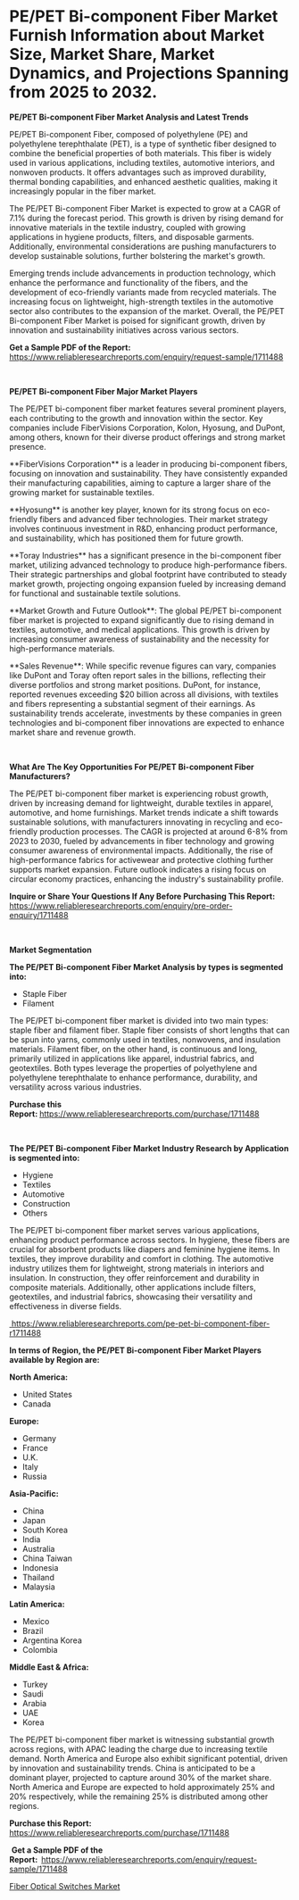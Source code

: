 <p><h1>PE/PET Bi-component Fiber Market Furnish Information about Market Size, Market Share, Market Dynamics, and Projections Spanning from 2025 to 2032.</h1></p><p><strong>PE/PET Bi-component Fiber Market Analysis and Latest Trends</strong></p>
<p><p>PE/PET Bi-component Fiber, composed of polyethylene (PE) and polyethylene terephthalate (PET), is a type of synthetic fiber designed to combine the beneficial properties of both materials. This fiber is widely used in various applications, including textiles, automotive interiors, and nonwoven products. It offers advantages such as improved durability, thermal bonding capabilities, and enhanced aesthetic qualities, making it increasingly popular in the fiber market.</p><p>The PE/PET Bi-component Fiber Market is expected to grow at a CAGR of 7.1% during the forecast period. This growth is driven by rising demand for innovative materials in the textile industry, coupled with growing applications in hygiene products, filters, and disposable garments. Additionally, environmental considerations are pushing manufacturers to develop sustainable solutions, further bolstering the market's growth. </p><p>Emerging trends include advancements in production technology, which enhance the performance and functionality of the fibers, and the development of eco-friendly variants made from recycled materials. The increasing focus on lightweight, high-strength textiles in the automotive sector also contributes to the expansion of the market. Overall, the PE/PET Bi-component Fiber Market is poised for significant growth, driven by innovation and sustainability initiatives across various sectors.</p></p>
<p><strong>Get a Sample PDF of the Report:&nbsp;</strong> <a href="https://www.reliableresearchreports.com/enquiry/request-sample/1711488?utm_campaign=37&utm_medium=2&utm_source=Github&utm_content=ia&utm_term=10012025&utm_id=pepet-bi-component-fiber">https://www.reliableresearchreports.com/enquiry/request-sample/1711488</a></p>
<p>&nbsp;</p>
<p><strong>PE/PET Bi-component Fiber Major Market Players</strong></p>
<p><p>The PE/PET bi-component fiber market features several prominent players, each contributing to the growth and innovation within the sector. Key companies include FiberVisions Corporation, Kolon, Hyosung, and DuPont, among others, known for their diverse product offerings and strong market presence.</p><p>**FiberVisions Corporation** is a leader in producing bi-component fibers, focusing on innovation and sustainability. They have consistently expanded their manufacturing capabilities, aiming to capture a larger share of the growing market for sustainable textiles.</p><p>**Hyosung** is another key player, known for its strong focus on eco-friendly fibers and advanced fiber technologies. Their market strategy involves continuous investment in R&D, enhancing product performance, and sustainability, which has positioned them for future growth.</p><p>**Toray Industries** has a significant presence in the bi-component fiber market, utilizing advanced technology to produce high-performance fibers. Their strategic partnerships and global footprint have contributed to steady market growth, projecting ongoing expansion fueled by increasing demand for functional and sustainable textile solutions.</p><p>**Market Growth and Future Outlook**: The global PE/PET bi-component fiber market is projected to expand significantly due to rising demand in textiles, automotive, and medical applications. This growth is driven by increasing consumer awareness of sustainability and the necessity for high-performance materials.</p><p>**Sales Revenue**: While specific revenue figures can vary, companies like DuPont and Toray often report sales in the billions, reflecting their diverse portfolios and strong market positions. DuPont, for instance, reported revenues exceeding $20 billion across all divisions, with textiles and fibers representing a substantial segment of their earnings. As sustainability trends accelerate, investments by these companies in green technologies and bi-component fiber innovations are expected to enhance market share and revenue growth.</p></p>
<p>&nbsp;</p>
<p><strong>What Are The Key Opportunities For PE/PET Bi-component Fiber Manufacturers?</strong></p>
<p><p>The PE/PET bi-component fiber market is experiencing robust growth, driven by increasing demand for lightweight, durable textiles in apparel, automotive, and home furnishings. Market trends indicate a shift towards sustainable solutions, with manufacturers innovating in recycling and eco-friendly production processes. The CAGR is projected at around 6-8% from 2023 to 2030, fueled by advancements in fiber technology and growing consumer awareness of environmental impacts. Additionally, the rise of high-performance fabrics for activewear and protective clothing further supports market expansion. Future outlook indicates a rising focus on circular economy practices, enhancing the industry's sustainability profile.</p></p>
<p><strong>Inquire or Share Your Questions If Any Before Purchasing This Report:</strong> <a href="https://www.reliableresearchreports.com/enquiry/pre-order-enquiry/1711488?utm_campaign=37&utm_medium=2&utm_source=Github&utm_content=ia&utm_term=10012025&utm_id=pepet-bi-component-fiber">https://www.reliableresearchreports.com/enquiry/pre-order-enquiry/1711488</a></p>
<p>&nbsp;</p>
<p><strong>Market Segmentation</strong></p>
<p><strong>The PE/PET Bi-component Fiber Market Analysis by types is segmented into:</strong></p>
<p><ul><li>Staple Fiber</li><li>Filament</li></ul></p>
<p><p>The PE/PET bi-component fiber market is divided into two main types: staple fiber and filament fiber. Staple fiber consists of short lengths that can be spun into yarns, commonly used in textiles, nonwovens, and insulation materials. Filament fiber, on the other hand, is continuous and long, primarily utilized in applications like apparel, industrial fabrics, and geotextiles. Both types leverage the properties of polyethylene and polyethylene terephthalate to enhance performance, durability, and versatility across various industries.</p></p>
<p><strong>Purchase this Report:&nbsp;</strong><a href="https://www.reliableresearchreports.com/purchase/1711488?utm_campaign=37&utm_medium=2&utm_source=Github&utm_content=ia&utm_term=10012025&utm_id=pepet-bi-component-fiber">https://www.reliableresearchreports.com/purchase/1711488</a></p>
<p>&nbsp;</p>
<p><strong>The PE/PET Bi-component Fiber Market Industry Research by Application is segmented into:</strong></p>
<p><ul><li>Hygiene</li><li>Textiles</li><li>Automotive</li><li>Construction</li><li>Others</li></ul></p>
<p><p>The PE/PET bi-component fiber market serves various applications, enhancing product performance across sectors. In hygiene, these fibers are crucial for absorbent products like diapers and feminine hygiene items. In textiles, they improve durability and comfort in clothing. The automotive industry utilizes them for lightweight, strong materials in interiors and insulation. In construction, they offer reinforcement and durability in composite materials. Additionally, other applications include filters, geotextiles, and industrial fabrics, showcasing their versatility and effectiveness in diverse fields.</p></p>
<p><a href="https://www.reliableresearchreports.com/pe-pet-bi-component-fiber-r1711488?utm_campaign=37&utm_medium=2&utm_source=Github&utm_content=ia&utm_term=10012025&utm_id=pepet-bi-component-fiber">&nbsp;https://www.reliableresearchreports.com/pe-pet-bi-component-fiber-r1711488</a></p>
<p><strong>In terms of Region, the PE/PET Bi-component Fiber Market Players available by Region are:</strong></p>
<p>
    <p> <strong> North America: </strong>
        <ul>
            <li>United States</li>
            <li>Canada</li>
        </ul>
        </p> 
    <p> <strong> Europe: </strong>
        <ul>
            <li>Germany</li>
            <li>France</li>
            <li>U.K.</li>
            <li>Italy</li>
            <li>Russia</li>
        </ul>
        </p> 
    <p> <strong> Asia-Pacific: </strong>
        <ul>
            <li>China</li>
            <li>Japan</li>
            <li>South Korea</li>
            <li>India</li>
            <li>Australia</li>
            <li>China Taiwan</li>
            <li>Indonesia</li>
            <li>Thailand</li>
            <li>Malaysia</li>
        </ul>
        </p> 
    <p> <strong> Latin America: </strong>
        <ul>
            <li>Mexico</li>
            <li>Brazil</li>
            <li>Argentina Korea</li>
            <li>Colombia</li>
        </ul>
        </p> 
    <p> <strong> Middle East & Africa: </strong>
        <ul>
            <li>Turkey</li>
            <li>Saudi</li>
            <li>Arabia</li>
            <li>UAE</li>
            <li>Korea</li>
        </ul>
    </p>
    </p>
<p><p>The PE/PET bi-component fiber market is witnessing substantial growth across regions, with APAC leading the charge due to increasing textile demand. North America and Europe also exhibit significant potential, driven by innovation and sustainability trends. China is anticipated to be a dominant player, projected to capture around 30% of the market share. North America and Europe are expected to hold approximately 25% and 20% respectively, while the remaining 25% is distributed among other regions.</p></p>
<p><strong>Purchase this Report: </strong><a href="https://www.reliableresearchreports.com/purchase/1711488?utm_campaign=37&utm_medium=2&utm_source=Github&utm_content=ia&utm_term=10012025&utm_id=pepet-bi-component-fiber">https://www.reliableresearchreports.com/purchase/1711488</a></p>
<p>&nbsp;<strong>Get a Sample PDF of the Report:&nbsp;&nbsp;</strong><a href="https://www.reliableresearchreports.com/enquiry/request-sample/1711488?utm_campaign=37&utm_medium=2&utm_source=Github&utm_content=ia&utm_term=10012025&utm_id=pepet-bi-component-fiber">https://www.reliableresearchreports.com/enquiry/request-sample/1711488</a></p>
<p><strong></strong></p>
<p><p><a href="https://github.com/wwwkeltoum/Market-Research-Report-List-5/blob/main/fiber-optical-switches-market.md?utm_campaign=37&utm_medium=2&utm_source=Github&utm_content=ia&utm_term=10012025&utm_id=pepet-bi-component-fiber">Fiber Optical Switches Market</a></p></p>